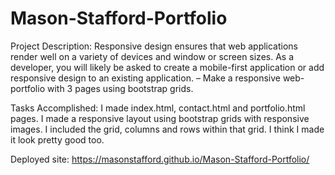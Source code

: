 # Mason-Stafford-Portfolio


Project Description: Responsive design ensures that web applications render well on a variety of devices and window or screen sizes. As a developer, you will likely be asked to create a mobile-first application or add responsive design to an existing application. – Make a responsive web-portfolio with 3 pages using bootstrap grids.

Tasks Accomplished: I made index.html, contact.html and portfolio.html pages. I made a responsive layout using bootstrap grids with responsive images. I included the grid, columns and rows within that grid. I think I made it look pretty good too.

Deployed site:  https://masonstafford.github.io/Mason-Stafford-Portfolio/
